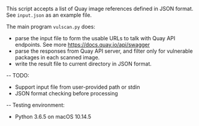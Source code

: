 This script accepts a list of Quay image references defined in JSON format. See `input.json` as an example file.

The main program `vulscan.py` does:
* parse the input file to form the usable URLs to talk with Quay API endpoints. See more <https://docs.quay.io/api/swagger>
* parse the responses from Quay API server, and filter only for vulnerable packages in each scanned image.
* write the result file to current directory in JSON format.

--
TODO:
 + Support input file from user-provided path or stdin
 + JSON format checking before processing

--
Testing environment:
 + Python 3.6.5 on macOS 10.14.5